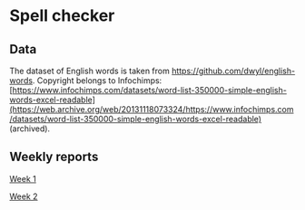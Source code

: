 # Spell checker

## Data

The dataset of English words is taken from
https://github.com/dwyl/english-words. Copyright belongs to Infochimps: [https://www.infochimps.com/datasets/word-list-350000-simple-english-words-excel-readable](https://web.archive.org/web/20131118073324/https://www.infochimps.com/datasets/word-list-350000-simple-english-words-excel-readable) (archived). 

## Weekly reports

[Week 1](./documentation/weekly-report-1.md)

[Week 2](./documentation/weekly-report-2.md)
